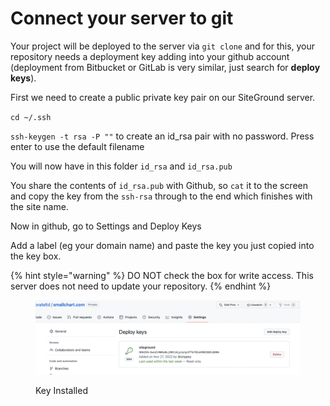 # Connect your server to git

Your project will be deployed to the server via `git clone` and for this, your repository needs a deployment key adding into your github account (deployment from Bitbucket or GitLab is very similar, just search for **deploy keys**).

First we need to create a public private key pair on our SiteGround server.

`cd ~/.ssh`

`ssh-keygen -t rsa -P ""` to create an id\_rsa pair with no password. Press enter to use the default filename

You will now have in this folder `id_rsa` and `id_rsa.pub`

You share the contents of `id_rsa.pub` with Github, so `cat` it to the screen and copy the key from the `ssh-rsa` through to the end which finishes with the site name.

Now in github, go to Settings and Deploy Keys

Add a label (eg your domain name) and paste the key you just copied into the key box.

{% hint style="warning" %}
DO NOT check the box for write access.  This server does not need to update your repository.
{% endhint %}

<figure><img src="../.gitbook/assets/Screenshot 2022-11-28 at 18.53.17.png" alt=""><figcaption><p>Key Installed</p></figcaption></figure>

